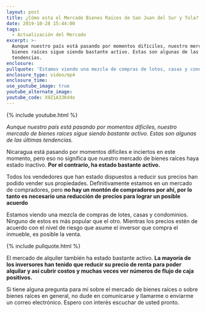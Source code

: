 ```yaml
---
layout: post
title: ¿Cómo esta el Mercado Bienes Raíces de San Juan del Sur y Tola?
date: 2019-10-28 15:44:00
tags:
  - Actualización del Mercado
excerpt: >-
  Aunque nuestro país está pasando por momentos difíciles, nuestro mercado de
  bienes raíces sigue siendo bastante activo. Estas son algunas de las últimas
  tendencias.
enclosure:
pullquote: 'Estamos viendo una mezcla de compras de lotes, casas y condominios.'
enclosure_type: video/mp4
enclosure_time:
use_youtube_image: true
youtube_alternate_image:
youtube_code: X9ZiA33Kd4o
---
```


{% include youtube.html %}

*Aunque nuestro pa&iacute;s est&aacute; pasando por momentos dif&iacute;ciles, nuestro mercado de bienes ra&iacute;ces sigue siendo bastante activo. Estas son algunas de las &uacute;ltimas tendencias.*

Nicaragua est&aacute; pasando por momentos dif&iacute;ciles e inciertos en este momento, pero eso no significa que nuestro mercado de bienes ra&iacute;ces haya estado inactivo.&nbsp;**Por el contrario, ha estado bastante activo.**

Todos los vendedores que han estado dispuestos a reducir sus precios han podido vender sus propiedades. Definitivamente estamos en un mercado de compradores, pero&nbsp;**no hay un mont&oacute;n de compradores por ah&iacute;, por lo tanto es necesario una reducci&oacute;n de precios para lograr un posible acuerdo**

Estamos viendo una mezcla de compras de lotes, casas y condominios. Ninguno de estos es m&aacute;s popular que el otro. Mientras los precios est&eacute;n de acuerdo con el nivel de riesgo que asume el inversor que compra el inmueble, es posible la venta.

{% include pullquote.html %}

El mercado de alquiler tambi&eacute;n ha estado bastante activo.&nbsp;**La mayor&iacute;a de los inversores han tenido que reducir su precio de renta para poder alquilar y asi cubrir costos y muchas veces ver n&uacute;meros de flujo de caja positivos.**

Si tiene alguna pregunta para m&iacute; sobre el mercado de bienes ra&iacute;ces o sobre bienes ra&iacute;ces en general, no dude en comunicarse y llamarme o enviarme un correo electr&oacute;nico. Espero con inter&eacute;s escuchar de usted pronto.

&nbsp;